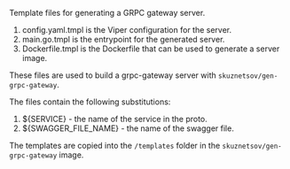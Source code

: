 Template files for generating a GRPC gateway server.

1. config.yaml.tmpl is the Viper configuration for the server.
1. main.go.tmpl is the entrypoint for the generated server.
1. Dockerfile.tmpl is the Dockerfile that can be used to generate a server image.

These files are used to build a grpc-gateway server with `skuznetsov/gen-grpc-gateway`.

The files contain the following substitutions:

1. ${SERVICE} - the name of the service in the proto.
1. ${SWAGGER\_FILE\_NAME} - the name of the swagger file.

The templates are copied into the `/templates` folder in the `skuznetsov/gen-grpc-gateway`
image.

